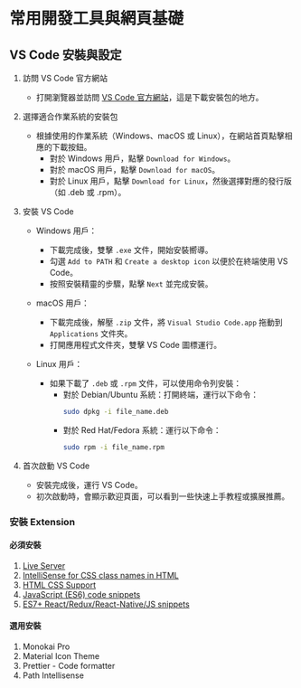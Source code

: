 # 常用開發工具與網頁基礎

## VS Code 安裝與設定
1. 訪問 VS Code 官方網站
   - 打開瀏覽器並訪問 [VS Code 官方網站](https://code.visualstudio.com/)，這是下載安裝包的地方。

2. 選擇適合作業系統的安裝包
   - 根據使用的作業系統（Windows、macOS 或 Linux），在網站首頁點擊相應的下載按鈕。
     - 對於 Windows 用戶，點擊 `Download for Windows`。
     - 對於 macOS 用戶，點擊 `Download for macOS`。
     - 對於 Linux 用戶，點擊 `Download for Linux`，然後選擇對應的發行版（如 .deb 或 .rpm）。

3. 安裝 VS Code
   - Windows 用戶：
     - 下載完成後，雙擊 `.exe` 文件，開始安裝嚮導。
     - 勾選 `Add to PATH` 和 `Create a desktop icon` 以便於在終端使用 VS Code。
     - 按照安裝精靈的步驟，點擊 `Next` 並完成安裝。

   - macOS 用戶：
     - 下載完成後，解壓 `.zip` 文件，將 `Visual Studio Code.app` 拖動到 `Applications` 文件夾。
     - 打開應用程式文件夾，雙擊 VS Code 圖標運行。

   - Linux 用戶：
     - 如果下載了 `.deb` 或 `.rpm` 文件，可以使用命令列安裝：
       - 對於 Debian/Ubuntu 系統：打開終端，運行以下命令：
         ```bash
         sudo dpkg -i file_name.deb
         ```
       - 對於 Red Hat/Fedora 系統：運行以下命令：
         ```bash
         sudo rpm -i file_name.rpm
         ```

4. 首次啟動 VS Code
   - 安裝完成後，運行 VS Code。
   - 初次啟動時，會顯示歡迎頁面，可以看到一些快速上手教程或擴展推薦。

### 安裝 Extension 
#### 必須安裝
1. [Live Server](https://marketplace.visualstudio.com/items?itemName=ritwickdey.LiveServer)
2. [IntelliSense for CSS class names in HTML](https://marketplace.visualstudio.com/items?itemName=Zignd.html-css-class-completion)
3. [HTML CSS Support](https://marketplace.visualstudio.com/items?itemName=ecmel.vscode-html-css)
4. [JavaScript (ES6) code snippets](https://marketplace.visualstudio.com/items?itemName=xabikos.JavaScriptSnippets)
5. [ES7+ React/Redux/React-Native/JS snippets](https://marketplace.visualstudio.com/items?itemName=dsznajder.es7-react-js-snippets)

#### 選用安裝
1. Monokai Pro
2. Material Icon Theme
3. Prettier - Code formatter
4. Path Intellisense

<!-- ### 配置 VS Code
#### autosave
#### 

### 字體
victor mono
fira code -->